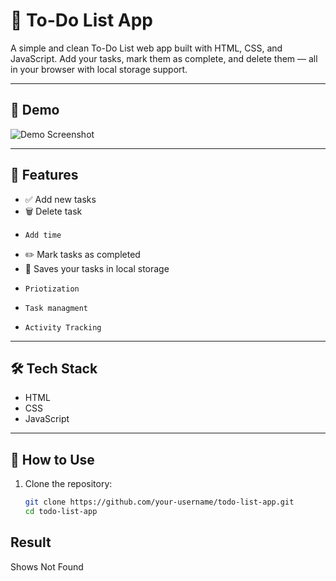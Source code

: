 # 📝 To-Do List App

A simple and clean To-Do List web app built with HTML, CSS, and JavaScript. Add your tasks, mark them as complete, and delete them — all in your browser with local storage support.

---

## 📸 Demo

![Demo Screenshot](screenshot.png) <!-- Replace or remove this if you don’t have a screenshot -->

---

## 🚀 Features

- ✅ Add new tasks
- 🗑️ Delete task
-     Add time
- ✏️ Mark tasks as completed
- 💾 Saves your tasks in local storage
-     Priotization
-     Task managment
-     Activity Tracking

---

## 🛠️ Tech Stack

- HTML
- CSS
- JavaScript

---

## 🧠 How to Use

1. Clone the repository:
   ```bash
   git clone https://github.com/your-username/todo-list-app.git
   cd todo-list-app

## Result
 Shows Not Found
